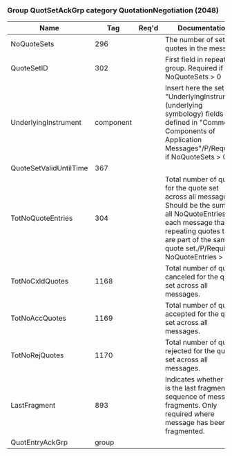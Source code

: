 ### Group QuotSetAckGrp category QuotationNegotiation (2048)

| Name                   | Tag       | Req'd | Documentation                                                                                                                               |
|------------------------|-----------|----------|-------------------------------------------------------------------------------------------------------------------------------|
| NoQuoteSets            | 296       |       | The number of sets of quotes in the message                                                                                                                               |
| QuoteSetID             | 302       |       | First field in repeating group. Required if NoQuoteSets > 0                                                                                                                               |
| UnderlyingInstrument   | component |       | Insert here the set of "UnderlyingInstrument" (underlying symbology) fields defined in "Common Components of Application Messages"/P/Required if NoQuoteSets > 0                                                      |
| QuoteSetValidUntilTime | 367       |       |                                                                                                                                |
| TotNoQuoteEntries      | 304       |       | Total number of quotes for the quote set across all messages. Should be the sum of all NoQuoteEntries in each message that has repeating quotes that are part of the same quote set./P/Required if NoQuoteEntries > 0 |
| TotNoCxldQuotes        | 1168      |       | Total number of quotes canceled for the quote set across all messages.                                                                                                                               |
| TotNoAccQuotes         | 1169      |       | Total number of quotes accepted for the quote set across all messages.                                                                                                                               |
| TotNoRejQuotes         | 1170      |       | Total number of quotes rejected for the quote set across all messages.                                                                                                                               |
| LastFragment           | 893       |       | Indicates whether this is the last fragment in a sequence of message fragments. Only required where message has been fragmented.                                                                                      |
| QuotEntryAckGrp        | group     |       |                                                                                                                                |

